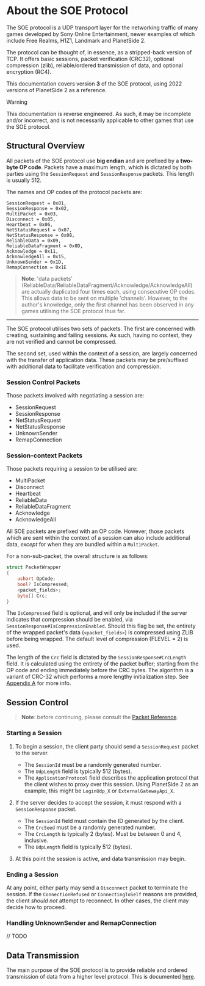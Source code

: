 # About the SOE Protocol

The SOE protocol is a UDP transport layer for the networking traffic of many games developed by
Sony Online Entertainment, newer examples of which include Free Realms, H1Z1, Landmark and PlanetSide 2.

The protocol can be thought of, in essence, as a stripped-back version of TCP. It offers basic
sessions, packet verification (CRC32), optional compression (zlib), reliable/ordered
transmission of data, and optional encryption (RC4).

This documentation covers version **3** of the SOE protocol, using 2022 versions of PlanetSide 2
as a reference.

> [!Warning]
> This documentation is reverse engineered. As such, it may be incomplete and/or
> incorrect, and is not necessarily applicable to other games that use the SOE protocol.

## Structural Overview

All packets of the SOE protocol use **big endian** and are prefixed by a **two-byte OP code**.
Packets have a maximum length, which is dictated by both parties using the `SessionRequest` and
`SessionResponse` packets. This length is usually 512.

The names and OP codes of the protocol packets are:

```
SessionRequest = 0x01,
SessionResponse = 0x02,
MultiPacket = 0x03,
Disconnect = 0x05,
Heartbeat = 0x06,
NetStatusRequest = 0x07,
NetStatusResponse = 0x08,
ReliableData = 0x09,
ReliableDataFragment = 0x0D,
Acknowledge = 0x11,
AcknowledgeAll = 0x15,
UnknownSender = 0x1D,
RemapConnection = 0x1E
```

> **Note**: 'data packets' (ReliableData/ReliableDataFragment/Acknowledge/AcknowledgeAll) are actually duplicated
> four times each, using consecutive OP codes. This allows data to be sent on multiple 'channels'.
> However, to the author's knowledge, only the first channel has been observed in any games utilising the SOE protocol thus far.

---

The SOE protocol utilises two sets of packets. The first are concerned with creating, sustaining
and failing sessions. As such, having no context, they are not verified and cannot be compressed.

The second set, used within the context of a session, are largely concerned with the transfer of
application data. These packets may be pre/suffixed with additional data to facilitate verification and compression.

### Session Control Packets

Those packets involved with negotiating a session are:
- SessionRequest
- SessionResponse
- NetStatusRequest
- NetStatusResponse
- UnknownSender
- RemapConnection

### Session-context Packets

Those packets requiring a session to be utilised are:
- MultiPacket
- Disconnect
- Heartbeat
- ReliableData
- ReliableDataFragment
- Acknowledge
- AcknowledgeAll

All SOE packets are prefixed with an OP code. However, those packets which are sent within the
context of a session can also include additional data, *except* for when they are bundled within a `MultiPacket`.

For a non-sub-packet, the overall structure is as follows:

```csharp
struct PacketWrapper
{
    ushort OpCode;
    bool? IsCompressed;
    <packet_fields>;
    byte[] Crc; 
}
```

The `IsCompressed` field is optional, and will only be included if the server indicates that
compression should be enabled, via `SessionResponse#IsCompressionEnabled`. Should this flag
be set, the entirety of the wrapped packet's data (`<packet_fields>`) is compressed using ZLIB
before being wrapped. The default level of compression (FLEVEL = 2) is used.

The length of the `Crc` field is dictated by the `SessionResponse#CrcLength` field. It is calculated
using the entirety of the packet buffer; starting from the OP code and ending immediately before the
CRC bytes. The algorithm is a variant of CRC-32 which performs a more lengthy initialization step.
See [Appendix A](./appendix.md#a-soe-crc-32-algorithm) for more info.

## Session Control

> **Note**: before continuing, please consult the [Packet Reference](./packet-reference.md).

### Starting a Session

1. To begin a session, the client party should send a `SessionRequest` packet to the server.

    - The `SessionId` must be a randomly generated number.
    - The `UdpLength` field is typically 512 (bytes).
    - The `ApplicationProtocol` field describes the application protocol that the client wishes to proxy over this session.
      Using PlanetSide 2 as an example, this might be `LoginUdp_X` or `ExternalGatewayApi_X`.

2. If the server decides to accept the session, it must respond with a `SessionResponse` packet.

    - The `SessionId` field must contain the ID generated by the client.
    - The `CrcSeed` must be a randomly generated number.
    - The `CrcLength` is typically 2 (bytes). Must be between 0 and 4, inclusive.
    - The `UdpLength` field is typically 512 (bytes).

3. At this point the session is active, and data transmission may begin.

### Ending a Session

At any point, either party may send a `Disconnect` packet to terminate the session. If the `ConnectionRefused`
or `ConnectingToSelf` reasons are provided, the client *should not* attempt to reconnect. In other cases, the
client may decide how to proceed.

### Handling UnknownSender and RemapConnection

// TODO

## Data Transmission

The main purpose of the SOE protocol is to provide reliable and ordered transmission of data from a higher level
protocol. This is documented [here](./data-transmission.md).
